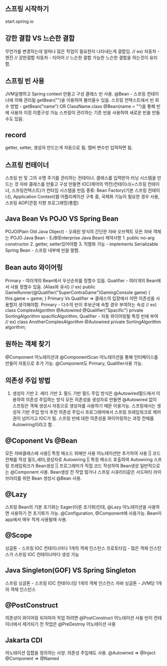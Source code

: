 ## 스프링 시작하기
start.spring.io

## 강한 결합 VS 느슨한 결합
무언가를 변경하는데 얼마나 많은 작업이 필요한지 나타내는게 결합임. // ex) 자동차 - 엔진 // 강한결합 자동차 - 타이어 // 느슨한 결합
가능한 느슨한 결합을 하는것이 유리함.

## 스프링 빈 사용
JVM실행하고 Spring context 만들고 구성 클래스 빈 사용.
@Bean - 스프링 컨테이너에 의해 관리됨 getBean("")을 이용하여 불러올수 있음.
스프링 컨텍스트에서 빈 회수 방법 - getBean("name")  OR  ClassName.class
@Bean(name = "")을 통해 빈에 사용자 지정 이름구성 가능
스프링이 관리하는 기존 빈을 사용하여 새로운 빈을 만들수도 있음.

## record
getter, setter, 생성자 만드는게 자동으로 됨. 맴버 변수만 입력하면 됨.

## 스프링 컨테이너
스프링 빈 및 그의 수명 주기를 관리하는 컨테이너. 클래스를 입력받아 러닝 시스템을 만드는 것
자바 클래스를 만들고 구성 만들면 IOC(제어의 역전)컨테이너(=스프링 컨테이너, 스프링컨텍스트)가 런타임 시스템을 만듬
종류: Bean Factory(기본 스프링 컨테이너), Application Context(웹 어플리케이션 구축 중, 국제화 기능이 필요한 경우 사용, 스프링 AOP(관점 지향 프로그래밍)통합)

## Java Bean Vs POJO VS Spring Bean
POJO(Plain Old Java Object) - 오래된 방식의 간단한 자바 오브젝트 모든 자바 객체는 POJO
Java Bean - EJB(Enterprise Java Bean) 제약사항 1. public no-arg constructor 2. getter, setter있어야함 3. 직렬화 가능 - implements Serializable
Spring Bean - 스프링 내부에 빈을 말함.

## Bean auto 와이어링
Primary - 여러개의 Bean에서 우선순위를 정할수 있음.
Qualifier - 여러개의 Bean에서 사용 정할수 있음. (Alias와 유사) // ex) public GameRunner(@Qualifier("SuperContraGame")GamingConsole game) {
		this.game = game;
	}
Primary Vs Qualifier => 클래스의 입장에서 어떤 의존성을 사용할지 생각해야함.
Primary - 다수의 빈이 후보군에 속할 경우 부여하는 속성 // ex)
class ComplexAlgorithm
    @Autowired @Qualifier("Spacific")
    private SortingAlgorithm spacificAlgorithm;
Qualifier - 자동 와이어링될 특정 빈에 부여 // ex)
class AnotherComplexAlgorithm
    @Autowired
    private SortingAlgorithm algorithm;

## 원하는 객체 찾기
@Component 어노테이션과 @ComponentScan 어노테이션을 통해 인터페이스를 만들어 자동으로 추가 가능.
@Component도 Primary, Qualifier사용 가능.

## 의존성 주입 방법
1. 생성자 기반 2. 세터 기반 3. 필드 기반
필드 주입 방식은 @Autowired필드에서 이용하여 의존성 주입하는 방식
모든 의존성을 생성자로 만들면 @Autowired 없이 스프링은 객체 생성시 자동으로 생성자를 사용하기 때문 이용가능.
스프링에서는 생성자 기반 주입 방식 추천
의존성 주입시 프로그래머에서 스프링 프레임워크로 제어권이 넘어가고 IOC가 됨.
스프링 빈에 대한 의존성을 와이어링하는 과정 전체를 Autowiring이라고 함.

## @Coponent Vs @Bean
모든 자바클래스에 사용|| 특정 메소드 위에만 사용
어노테이션만 추가하여 사용 || 코드 전체를 작성
필드,세터,생성자로 Autowiring || 특정 메소드 호출하여 Autowiring
스프링 프레임워크가 Bean생성 || 프로그래머가 직접 코드 작성하여 Bean생성
일반적으로는 @Component 사용. Bean생성 전 작업 많거나 스프링 시큐리티같은 서드파티 라이브러리를 위한 Bean 생성시 @Bean 사용.

## @Lazy
스프링 Bean의 기본 초기화는 Eager(이른 초기화)인데, @Lazy 어노테이션을 사용하면 사용하기 전 초기화가 가능.
@Configuration, @Component에 사용가능.
Bean이 app에서 매우 적게 사용될때 사용.

## @Scope
싱글톤 - 스프링 IOC 컨테이너마다 1개의 객체 인스턴스
프로토타입 - 많은 객체 인스턴스가 스프링 IOC 컨테이너마다 생성 가능

## Java Singleton(GOF) VS Spring Singleton
스프링 싱글톤 - 스프링 IOC 컨테이너당 1개의 객체 인스턴스
자바 싱글톤 - JVM당 1개의 객체 인스턴스

## @PostConstruct
의존성이 와이어링 되자마자 작업 하려면 @PostConstruct 어노테이션 사용
빈이 컨테이너에서 제거되기 전 작업은 @PreDestroy 어노테이션 사용

## Jakarta CDI
어노테이션 집합을 정의하는 사양. 의존성 주입에도 사용.
@Autowired => @Inject
@Component => @Named